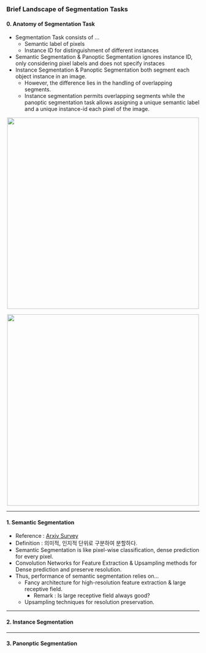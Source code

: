 ### Brief Landscape of Segmentation Tasks
#### 0. Anatomy of Segmentation Task
- Segmentation Task consists of ...
  - Semantic label of pixels
  - Instance ID for distinguishment of different instances
- Semantic Segmentation & Panoptic Segmentation ignores instance ID, only considering pixel labels and does not specify instaces
- Instance Segmentation & Panoptic Segmentation both segment each object instance in an image. 
  - However, the difference lies in the handling of overlapping segments.
  - Instance segmentation permits overlapping segments while the panoptic segmentation task allows assigning a unique semantic label and a unique instance-id each pixel of the image. <br/>
<p align = "center"><img src = "https://media.vlpt.us/images/babydeveloper/post/9eb91603-7cb8-4412-a4df-01679fa2a65e/image.png" width = "500dp"></img></p>
<p align = "center"><img src = "https://media.vlpt.us/images/babydeveloper/post/e90c2c4e-044b-4bf6-9120-6141ebc9d012/image.png" width = "500dp"></img></p>

---

#### 1. Semantic Segmentation
- Reference : [Arxiv Survey](https://arxiv.org/pdf/2001.05566.pdf)
- Definition : 의미적, 인지적 단위로 구분하여 분할하다.
- Semantic Segmentation is like pixel-wise classification, dense prediction for every pixel.
- Convolution Networks for Feature Extraction & Upsampling methods for Dense prediction and preserve resolution.
- Thus, performance of semantic segmentation relies on...
  - Fancy architecture for high-resolution feature extraction & large receptive field.
    - Remark : Is large receptive field always good?
  - Upsampling techniques for resolution preservation.
 
---

#### 2. Instance Segmentation

---

#### 3. Panonptic Segmentation
